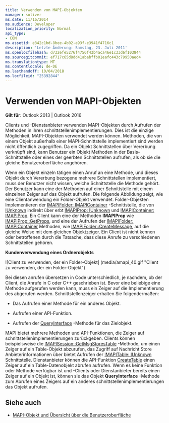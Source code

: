 ```yaml
---
title: Verwenden von MAPI-Objekten
manager: soliver
ms.date: 11/16/2014
ms.audience: Developer
localization_priority: Normal
api_type:
- COM
ms.assetid: e342c1bd-8bee-4b02-a93f-e3941f4716c1
description: 'Letzte Änderung: Samstag, 23. Juli 2011'
ms.openlocfilehash: d732efe5276f4756f43b4aca46e1c33d6f103844
ms.sourcegitcommit: ef717c65d8dd41ababffb01eafc443c79950aed4
ms.translationtype: MT
ms.contentlocale: de-DE
ms.lasthandoff: 10/04/2018
ms.locfileid: "25392844"
---
```

# <a name="using-mapi-objects"></a>Verwenden von MAPI-Objekten

**Gilt für**: Outlook 2013 | Outlook 2016 
  
Clients und -Dienstanbieter verwenden MAPI-Objekten durch Aufrufen der Methoden in ihren schnittstellenimplementierungen. Dies ist die einzige Möglichkeit, MAPI-Objekten verwendet werden können. Methoden, die von einem Objekt außerhalb einer MAPI-Schnittstelle implementiert sind werden nicht öffentlich zugegriffen. Da ein Objekt Schnittstellen über Vererbung verknüpft sind, kann Benutzer ein Objekt Methoden in der Basis-Schnittstelle oder eines der geerbten Schnittstellen aufrufen, als ob sie die gleiche Benutzeroberfläche angehören. 
  
Wenn ein Objekt einzeln tätigen einen Anruf an eine Methode, und dieses Objekt durch Vererbung bezogene mehrere Schnittstellen implementiert, muss der Benutzer nicht wissen, welche Schnittstelle die Methode gehört. Der Benutzer kann eine der Methoden auf einer Schnittstelle mit einem einzelnen Zeiger auf das Objekt aufrufen. Die folgende Abbildung zeigt, wie eine Clientanwendung ein Folder-Objekt verwendet. Folder-Objekten Implementieren der [IMAPIFolder: IMAPIContainer](imapifolderimapicontainer.md) -Schnittstelle, die von [IUnknown](https://msdn.microsoft.com/library/33f1d79a-33fc-4ce5-a372-e08bda378332%28Office.15%29.aspx) indirekt über erbt [IMAPIProp: IUnknown](imapipropiunknown.md) und [IMAPIContainer: IMAPIProp](imapicontainerimapiprop.md). Ein Client kann eine der Methoden **IMAPIProp** wie [IMAPIProp::GetProps](imapiprop-getprops.md), und eine der Aufrufen der [IMAPIFolder: IMAPIContainer](imapifolderimapicontainer.md) Methoden, wie [IMAPIFolder::CreateMessage](imapifolder-createmessage.md), auf die gleiche Weise mit dem gleichen Objektzeiger. Ein Client ist nicht kennen oder betroffenen durch die Tatsache, dass diese Anrufe zu verschiedenen Schnittstellen gehören.
  
**Kundenverwendung eines Ordnerobjekts**
  
![Client zu verwenden, der ein Folder-Objekt] (media/amapi_40.gif "Client zu verwenden, der ein Folder-Objekt")
  
Bei diesen anrufen übersetzen in Code unterschiedlich, je nachdem, ob der Client, die Anrufe in C oder C++ geschrieben ist. Bevor eine beliebige eine Methode aufgerufen werden kann, muss ein Zeiger auf die Implementierung des abgerufen werden. Schnittstellenzeiger erhalten Sie folgendermaßen:
  
- Das Aufrufen einer Methode für ein anderes Objekt.
    
- Aufrufen einer API-Funktion.
    
- Aufrufen der [QueryInterface](https://msdn.microsoft.com/library/54d5ff80-18db-43f2-b636-f93ac053146d%28Office.15%29.aspx) -Methode für das Zielobjekt. 
    
MAPI bietet mehrere Methoden und API-Funktionen, die Zeiger auf schnittstellenimplementierungen zurückgeben. Clients können beispielsweise die [IMAPISession::GetMsgStoresTable](imapisession-getmsgstorestable.md) -Methode, um einen Zeiger auf ein Table-Objekt abzurufen, das Zugriff auf Nachricht Store Anbieterinformationen über bietet Aufrufen der [IMAPITable: IUnknown](imapitableiunknown.md) Schnittstelle. Dienstanbieter können die API-Funktion [CreateTable](createtable.md) einen Zeiger auf ein Table-Datenobjekt abrufen aufrufen. Wenn es keine Funktion oder Methode verfügbar ist und -Clients oder Dienstanbieter bereits einen Zeiger auf ein Objekt ist, können sie das Objekt **QueryInterface** -Methode zum Abrufen eines Zeigers auf ein anderes schnittstellenimplementierungen das Objekt aufrufen. 
  
## <a name="see-also"></a>Siehe auch

- [MAPI-Objekt und Übersicht über die Benutzeroberfläche](mapi-object-and-interface-overview.md)

